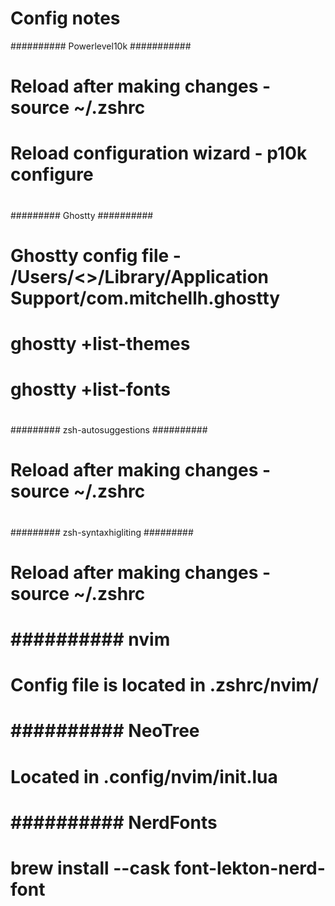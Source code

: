 # Config notes

########## Powerlevel10k ###########
# Reload after making changes - source ~/.zshrc
# Reload configuration wizard - p10k configure
#
######### Ghostty ##########
# Ghostty config file - /Users/<>/Library/Application Support/com.mitchellh.ghostty
# ghostty +list-themes
# ghostty +list-fonts
#
######### zsh-autosuggestions ##########
# Reload after making changes - source ~/.zshrc
#
######### zsh-syntaxhigliting #########
# Reload after making changes - source ~/.zshrc
#
# ########## nvim
# Config file is located in .zshrc/nvim/
#
# ########## NeoTree
# Located in .config/nvim/init.lua
# 
# ########## NerdFonts
#
# brew install --cask font-lekton-nerd-font 

